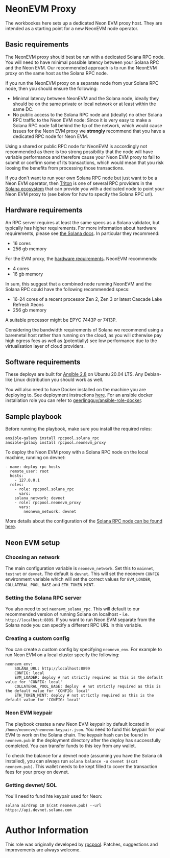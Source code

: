 # NeonEVM Proxy 

The workbookes here sets up a dedicated Neon EVM proxy host. They are intended as a starting point for a new NeonEVM node operator. 

## Basic requirements

The NeonEVM proxy should best be run with a dedicated Solana RPC node. You will need to have minimal possible latency between your Solana RPC and the Neon EVM. Our recommended approach is to run the NeonEVM proxy on the same host as the Solana RPC node.

If you run the NeonEVM proxy on a separate node from your Solana RPC node, then you should ensure the following:

 - Minimal latency between NeonEVM and the Solana node, ideally they should be on the same private or local network or at least within the same DC.
 - No public access to the Solana RPC node and (ideally) no other Solana RPC traffic to the Neon EVM node: Since it is very easy to make a Solana RPC node fall behind the tip of the network, which would cause issues for the Neon EVM proxy we **strongly** recommend that you have a dedicated RPC node for Neon EVM.

Using a shared or public RPC node for NeonEVM is accordingly not recommended as there is too strong possibility that the node will have variable performance and therefore cause your Neon EVM proxy to fail to submit or confirm some of its transactions, which would mean that you risk loosing the benefits from processing those transactions.

If you don't want to run your own Solana RPC node but just want to be a Neon EVM operator, then [Triton](https://triton.one) is one of several RPC providers in the [Solana ecosystem](https://solana.com/ecosystem) that can provide you with a dedicated node to point your Neon EVM proxy to (see below for how to specify the Solana RPC url).

## Hardware requirements

An RPC server requires at least the same specs as a Solana validator, but typically has higher requirements. For more information about hardware requirements, please see [the Solana docs](https://docs.solana.com/running-validator/validator-reqs). In particular they recommend:

 - 16 cores
 - 256 gb memory

For the EVM proxy, the [hardware requirements](https://docs.neon-labs.org/docs/proxy/operator_guide#hardware-recommendations). NeonEVM recommends:

 - 4 cores
 - 16 gb memory

In sum, this suggest that a combined node running NeonEVM and the Solana RPC could have the following recommended specs:

 - 16-24 cores of a recent processor Zen 2, Zen 3 or latest Cascade Lake Refresh Xeons
 - 256 gb memory 

A suitable processor might be EPYC 7443P or 7413P.

Considering the bandwidth requirements of Solana we recommend using a baremetal host rather than running on the cloud, as you will otherwise pay high egress fees as well as (potentially) see low performance due to the virtualisation layer of cloud providers.

## Software requirements

These deploys are built for [Ansible 2.8](https://docs.ansible.com/ansible/2.8/user_guide/index.html) on Ubuntu 20.04 LTS. Any Debian-like Linux distribution you should work as well.

You will also need to have Docker installed on the machine you are deploying to. See deployment instructions [here](https://docs.docker.com/engine/install/).  For an ansible docker installation role you can refer to [geerlingguy/ansible-role-docker](https://github.com/geerlingguy/ansible-role-docker).

## Sample playbook

Before running the playbook, make sure you install the required roles:

```
ansible-galaxy install rpcpool.solana_rpc
ansible-galaxy install rpcpool.neonevm_proxy
```


To deploy the Neon EVM proxy with a Solana RPC node on the local machine, running on devnet:

```
- name: deploy rpc hosts
  remote_user: root
  hosts:
    - 127.0.0.1
  roles:
    - role: rpcpool.solana_rpc
      vars:
  	solana_network: devnet
    - role: rpcpool.neonevm_proxy
      vars:
        neonevm_network: devnet
``` 

More details about the configuration of the [Solana RPC node can be found here](https://github.com/rpcpool/solana-rpc-ansible).


## Neon EVM setup

### Choosing an network

The main configuration variable is `neonevm_network`. Set this to `mainnet`, `testnet` or `devnet`. The default is `devnet`. This will set the neonevm `CONFIG` environment variable which will set the correct values for `EVM_LOADER`, `COLLATERAL_POOL_BASE` and `ETH_TOKEN_MINT`.

### Setting the Solana RPC server

You also need to set `neonevm_solana_rpc`. This will default to our recommended version of running Solana on localhost - i.e. `http://localhost:8899`. If you want to run Neon EVM separate from the Solana node you can specify a different RPC URL in this variable.

### Creating a custom config

You can create a custom config by specifying `neonevm_env`. For example to run Neon EVM on a local cluster specify the following:
```
neonevm_env:
	SOLANA_URL: http://localhost:8899
	CONFIG: local
	EVM_LOADER: deploy # not strictly required as this is the default value for 'CONFIG: local'
	COLLATERAL_POOL_BASE: deploy  # not strictly required as this is the default value for 'CONFIG: local'
	ETH_TOKEN_MINT: deploy # not strictly required as this is the default value for 'CONFIG: local'
```

### Neon EVM keypair

The playbook creates a new Neon EVM keypair by default located in `/home/neonevm/neonevm-keypair.json`. You need to fund this keypair for your EVM to work on the Solana chain. The keypair hash can be found in `neonevm.pub` in the deployment directory after the deploy has successfully completed. You can transfer funds to this key from any wallet. 

To check the balance for a devnet node (assuming you have the Solana cli installed), you can always run `solana balance -u devnet $(cat neonevm.pub)`. This wallet needs to be kept filled to cover the transaction fees for your proxy on devnet.

### Getting devnet/ SOL

You'll need to fund hte keypair used for Neon:

```
solana airdrop 10 $(cat neonevm.pub) --url https://api.devnet.solana.com
```

# Author Information


This role was originally developed by [rpcpool](https://rpcpool.com). Patches, suggestions and improvements are always welcome.
